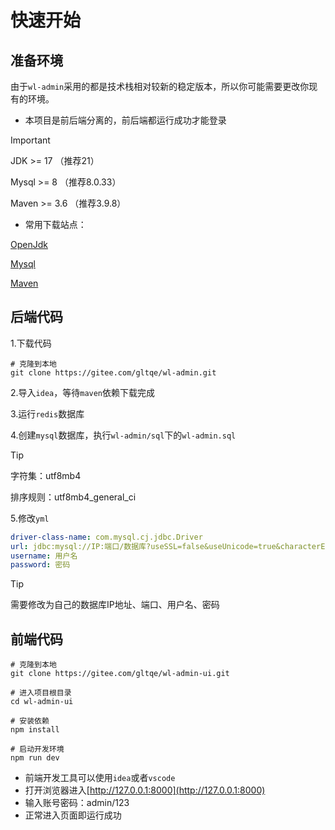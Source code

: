 # 快速开始

## 准备环境

由于`wl-admin`采用的都是技术栈相对较新的稳定版本，所以你可能需要更改你现有的环境。

* 本项目是前后端分离的，前后端都运行成功才能登录

> [!IMPORTANT]
>JDK >= 17 （推荐21）
>
>Mysql >= 8 （推荐8.0.33）
>
>Maven >= 3.6 （推荐3.9.8）

* 常用下载站点：

[OpenJdk](https://jdk.java.net/archive/)

[Mysql](https://downloads.mysql.com/archives/installer/)

[Maven](https://maven.apache.org/download.cgi)

## 后端代码
1.下载代码
```shell
# 克隆到本地
git clone https://gitee.com/gltqe/wl-admin.git
```
2.导入`idea`，等待`maven`依赖下载完成

3.运行`redis`数据库

4.创建`mysql`数据库，执行`wl-admin/sql`下的`wl-admin.sql`

> [!TIP]
>字符集：utf8mb4
>
>排序规则：utf8mb4_general_ci

5.修改`yml`
```yml
driver-class-name: com.mysql.cj.jdbc.Driver
url: jdbc:mysql://IP:端口/数据库?useSSL=false&useUnicode=true&characterEncoding=utf-8&zeroDateTimeBehavior=convertToNull&allowPublicKeyRetrieval=true&serverTimezone=Asia/Shanghai
username: 用户名
password: 密码
```
> [!TIP]
> 需要修改为自己的数据库IP地址、端口、用户名、密码

## 前端代码

```shell
# 克隆到本地
git clone https://gitee.com/gltqe/wl-admin-ui.git

# 进入项目根目录
cd wl-admin-ui

# 安装依赖
npm install

# 启动开发环境
npm run dev

```

* 前端开发工具可以使用`idea`或者`vscode`
* 打开浏览器进入[http://127.0.0.1:8000](http://127.0.0.1:8000)
* 输入账号密码：admin/123
* 正常进入页面即运行成功
